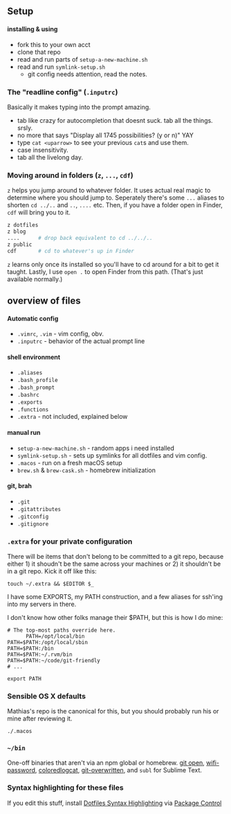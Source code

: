 
## Setup
#### installing & using

* fork this to your own acct
* clone that repo
* read and run parts of `setup-a-new-machine.sh`
* read and run `symlink-setup.sh`
  * git config needs attention, read the notes.


### The "readline config" (`.inputrc`)
Basically it makes typing into the prompt amazing.

* tab like crazy for autocompletion that doesnt suck. tab all the things. srsly.
* no more <tab><tab> that says "Display all 1745 possibilities? (y or n)" YAY
* type `cat <uparrow>` to see your previous `cat`s and use them.
* case insensitivity.
* tab all the livelong day.



### Moving around in folders (`z`, `...`, `cdf`)
`z` helps you jump around to whatever folder. It uses actual real magic to determine where you should jump to. Seperately there's some `...` aliases to shorten `cd ../..` and `..`, `....` etc. Then, if you have a folder open in Finder, `cdf` will bring you to it.
```sh
z dotfiles
z blog
....      # drop back equivalent to cd ../../..
z public
cdf       # cd to whatever's up in Finder
```
`z` learns only once its installed so you'll have to cd around for a bit to get it taught.
Lastly, I use `open .` to open Finder from this path. (That's just available normally.)



## overview of files

####  Automatic config
* `.vimrc`, `.vim` - vim config, obv.
* `.inputrc` - behavior of the actual prompt line

#### shell environment
* `.aliases`
* `.bash_profile`
* `.bash_prompt`
* `.bashrc`
* `.exports`
* `.functions`
* `.extra` - not included, explained below

#### manual run
* `setup-a-new-machine.sh` - random apps i need installed
* `symlink-setup.sh`  - sets up symlinks for all dotfiles and vim config.
* `.macos` - run on a fresh macOS setup
* `brew.sh` & `brew-cask.sh` - homebrew initialization

#### git, brah
* `.git`
* `.gitattributes`
* `.gitconfig`
* `.gitignore`


### `.extra` for your private configuration

There will be items that don't belong to be committed to a git repo, because either 1) it shoudn't be the same across your machines or 2) it shouldn't be in a git repo. Kick it off like this:

`touch ~/.extra && $EDITOR $_`

I have some EXPORTS, my PATH construction, and a few aliases for ssh'ing into my servers in there.

I don't know how other folks manage their $PATH, but this is how I do mine:

```shell
# The top-most paths override here.
      PATH=/opt/local/bin
PATH=$PATH:/opt/local/sbin
PATH=$PATH:/bin
PATH=$PATH:~/.rvm/bin
PATH=$PATH:~/code/git-friendly
# ...

export PATH
```


### Sensible OS X defaults

Mathias's repo is the canonical for this, but you should probably run his or mine after reviewing it.

```bash
./.macos
```

### `~/bin`

One-off binaries that aren't via an npm global or homebrew. [git open](https://github.com/paulirish/git-open), [wifi-password](https://github.com/rauchg/wifi-password), [coloredlogcat](https://developer.sinnerschrader-mobile.com/colored-logcat-reloaded/507/), [git-overwritten](https://github.com/mislav/dotfiles/blob/master/bin/git-overwritten), and `subl` for Sublime Text.

### Syntax highlighting for these files

If you edit this stuff, install [Dotfiles Syntax Highlighting](https://github.com/mattbanks/dotfiles-syntax-highlighting-st2) via [Package Control](http://wbond.net/sublime_packages/package_control)
